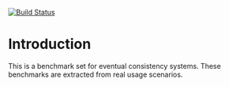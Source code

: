 [![Build Status](https://travis-ci.org/mileschen360/BenchMe.svg?branch=master)](https://travis-ci.org/mileschen360/BenchMe)

# Introduction

This is a benchmark set for eventual consistency systems. These benchmarks are extracted from real usage scenarios.

